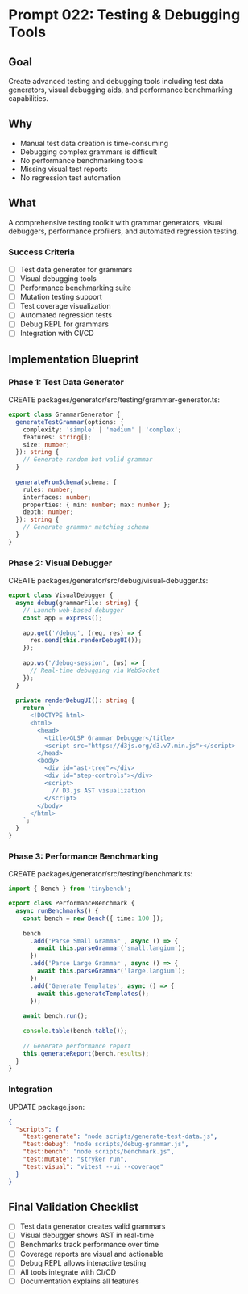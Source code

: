 # Prompt 022: Testing & Debugging Tools

## Goal
Create advanced testing and debugging tools including test data generators, visual debugging aids, and performance benchmarking capabilities.

## Why
- Manual test data creation is time-consuming
- Debugging complex grammars is difficult
- No performance benchmarking tools
- Missing visual test reports
- No regression test automation

## What
A comprehensive testing toolkit with grammar generators, visual debuggers, performance profilers, and automated regression testing.

### Success Criteria
- [ ] Test data generator for grammars
- [ ] Visual debugging tools
- [ ] Performance benchmarking suite
- [ ] Mutation testing support
- [ ] Test coverage visualization
- [ ] Automated regression tests
- [ ] Debug REPL for grammars
- [ ] Integration with CI/CD

## Implementation Blueprint

### Phase 1: Test Data Generator

CREATE packages/generator/src/testing/grammar-generator.ts:
```typescript
export class GrammarGenerator {
  generateTestGrammar(options: {
    complexity: 'simple' | 'medium' | 'complex';
    features: string[];
    size: number;
  }): string {
    // Generate random but valid grammar
  }
  
  generateFromSchema(schema: {
    rules: number;
    interfaces: number;
    properties: { min: number; max: number };
    depth: number;
  }): string {
    // Generate grammar matching schema
  }
}
```

### Phase 2: Visual Debugger

CREATE packages/generator/src/debug/visual-debugger.ts:
```typescript
export class VisualDebugger {
  async debug(grammarFile: string) {
    // Launch web-based debugger
    const app = express();
    
    app.get('/debug', (req, res) => {
      res.send(this.renderDebugUI());
    });
    
    app.ws('/debug-session', (ws) => {
      // Real-time debugging via WebSocket
    });
  }
  
  private renderDebugUI(): string {
    return `
      <!DOCTYPE html>
      <html>
        <head>
          <title>GLSP Grammar Debugger</title>
          <script src="https://d3js.org/d3.v7.min.js"></script>
        </head>
        <body>
          <div id="ast-tree"></div>
          <div id="step-controls"></div>
          <script>
            // D3.js AST visualization
          </script>
        </body>
      </html>
    `;
  }
}
```

### Phase 3: Performance Benchmarking

CREATE packages/generator/src/testing/benchmark.ts:
```typescript
import { Bench } from 'tinybench';

export class PerformanceBenchmark {
  async runBenchmarks() {
    const bench = new Bench({ time: 100 });
    
    bench
      .add('Parse Small Grammar', async () => {
        await this.parseGrammar('small.langium');
      })
      .add('Parse Large Grammar', async () => {
        await this.parseGrammar('large.langium');
      })
      .add('Generate Templates', async () => {
        await this.generateTemplates();
      });
    
    await bench.run();
    
    console.table(bench.table());
    
    // Generate performance report
    this.generateReport(bench.results);
  }
}
```

### Integration

UPDATE package.json:
```json
{
  "scripts": {
    "test:generate": "node scripts/generate-test-data.js",
    "test:debug": "node scripts/debug-grammar.js",
    "test:bench": "node scripts/benchmark.js",
    "test:mutate": "stryker run",
    "test:visual": "vitest --ui --coverage"
  }
}
```

## Final Validation Checklist
- [ ] Test data generator creates valid grammars
- [ ] Visual debugger shows AST in real-time
- [ ] Benchmarks track performance over time
- [ ] Coverage reports are visual and actionable
- [ ] Debug REPL allows interactive testing
- [ ] All tools integrate with CI/CD
- [ ] Documentation explains all features